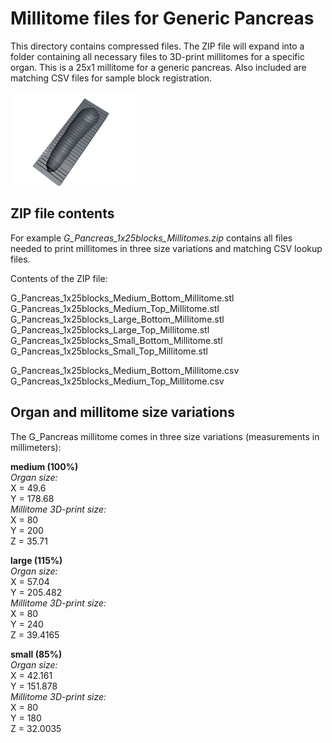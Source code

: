 # Millitome files for Generic Pancreas 

This directory contains compressed files. The ZIP file will expand into a folder containing all necessary files to 3D-print millitomes for a specific organ. This is a 25x1 millitome for a generic pancreas. Also included are matching CSV files for sample block registration.

<img src="img/G_Pancreas_1x25blocks_Millitome.png" width="200">

## ZIP file contents

<p>For example <em>G_Pancreas_1x25blocks_Millitomes.zip</em> contains all files needed to print millitomes in three size variations and matching CSV lookup files.</p>

<p>Contents of the ZIP file:</p>

G_Pancreas_1x25blocks_Medium_Bottom_Millitome.stl<br>
G_Pancreas_1x25blocks_Medium_Top_Millitome.stl<br>
G_Pancreas_1x25blocks_Large_Bottom_Millitome.stl<br>
G_Pancreas_1x25blocks_Large_Top_Millitome.stl<br>
G_Pancreas_1x25blocks_Small_Bottom_Millitome.stl<br>
G_Pancreas_1x25blocks_Small_Top_Millitome.stl<br>

G_Pancreas_1x25blocks_Medium_Bottom_Millitome.csv<br>
G_Pancreas_1x25blocks_Medium_Top_Millitome.csv<br>

## Organ and millitome size variations

<p>The G_Pancreas millitome comes in three size variations (measurements in millimeters):</p>

<strong>medium (100%)</strong><br>
<em>Organ size:</em><br>
X = 49.6<br>
Y = 178.68<br>
<em>Millitome 3D-print size:</em><br>
X = 80<br>
Y = 200<br>
Z = 35.71<br>

<strong>large (115%)</strong><br>
<em>Organ size:</em><br>
X = 57.04<br>
Y = 205.482<br>
<em>Millitome 3D-print size:</em><br>
X = 80<br>
Y = 240<br>
Z = 39.4165<br>

<strong>small (85%)</strong><br>
<em>Organ size:</em><br>
X = 42.161<br>
Y = 151.878<br>
<em>Millitome 3D-print size:</em><br>
X = 80<br>
Y = 180<br>
Z = 32.0035<br>
